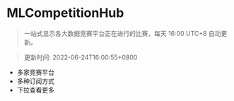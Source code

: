 # MLCompetitionHub

> 一站式显示各大数据竞赛平台正在进行的比赛，每天 16:00 UTC+8 自动更新。
  
> 更新时间: 2022-06-24T16:00:55+0800 

* 多家竞赛平台
* 多种订阅方式
* 下拉查看更多